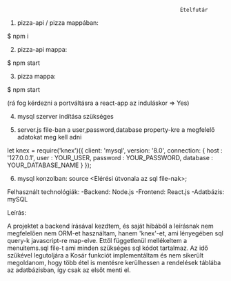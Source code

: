                                                             Ételfutár

1. pizza-api / pizza mappában:

$ npm i

2. pizza-api mappa:

$ npm start

3. pizza mappa:

$ npm start

(rá fog kérdezni a portváltásra a react-app az induláskor => Yes)

4. mysql szerver indítása szükséges

5. server.js file-ban a user,password,database property-kre a megfelelő adatokat meg kell adni

let knex = require('knex')({
  client: 'mysql',
  version: '8.0',
  connection: {
    host : '127.0.0.1',
    user : YOUR_USER,
    password : YOUR_PASSWORD,
    database : YOUR_DATABASE_NAME
  }
});

6. mysql konzolban: source <Elérési útvonala az sql file-nak>;

Felhasznált technológiák:
-Backend: Node.js
-Frontend: React.js
-Adatbázis: mySQL

Leírás:

A projektet a backend írásával kezdtem, és saját hibából a leírásnak nem megfelelően nem ORM-et használtam, hanem 'knex'-et, ami lényegében sql query-k javascript-re map-elve. 
Ettől függetlenül mellékeltem a menuitems.sql file-t ami minden szükséges sql kódot tartalmaz.
Az idő szűkével legutoljára a Kosár funkciót implementáltam és nem sikerült megoldanom, hogy több étel is mentésre kerülhessen a rendelések táblába az adatbázisban, így csak az elsőt menti el.
